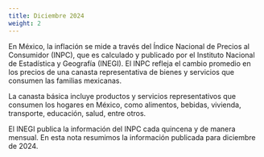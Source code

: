 ```yaml
---
title: Diciembre 2024
weight: 2
---
```


En México, la inflación se mide a través del Índice Nacional de Precios al Consumidor (INPC), que es calculado y publicado por el Instituto Nacional de Estadística y Geografía (INEGI). El INPC refleja el cambio promedio en los precios de una canasta representativa de bienes y servicios que consumen las familias mexicanas.

La canasta básica incluye productos y servicios representativos que consumen los hogares en México, como alimentos, bebidas, vivienda, transporte, educación, salud, entre otros.

El INEGI publica la información del INPC cada quincena y de manera mensual. En esta nota resumimos la información publicada para diciembre de 2024. 
